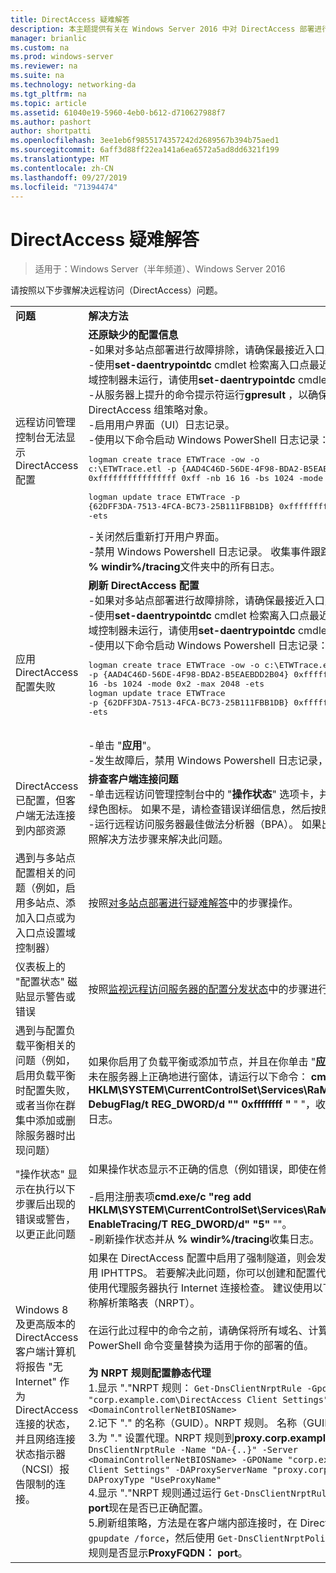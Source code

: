 ```yaml
---
title: DirectAccess 疑难解答
description: 本主题提供有关在 Windows Server 2016 中对 DirectAccess 部署进行故障排除的信息。
manager: brianlic
ms.custom: na
ms.prod: windows-server
ms.reviewer: na
ms.suite: na
ms.technology: networking-da
ms.tgt_pltfrm: na
ms.topic: article
ms.assetid: 61040e19-5960-4eb0-b612-d710627988f7
ms.author: pashort
author: shortpatti
ms.openlocfilehash: 3ee1eb6f9855174357242d2689567b394b75aed1
ms.sourcegitcommit: 6aff3d88ff22ea141a6ea6572a5ad8dd6321f199
ms.translationtype: MT
ms.contentlocale: zh-CN
ms.lasthandoff: 09/27/2019
ms.locfileid: "71394474"
---
```

# <a name="troubleshooting-directaccess"></a>DirectAccess 疑难解答

>适用于：Windows Server（半年频道）、Windows Server 2016

请按照以下步骤解决远程访问（DirectAccess）问题。  
  
|||  
|-|-|  
|**问题**|**解决方法**|  
|远程访问管理控制台无法显示 DirectAccess 配置|**还原缺少的配置信息**<br />-如果对多站点部署进行故障排除，请确保最接近入口点的域控制器可用。<br />-使用**set-daentrypointdc** cmdlet 检索离入口点最近的域控制器的名称。 如果域控制器未运行，请使用**set-daentrypointdc** cmdlet 指向另一域控制器。<br />-从服务器上提升的命令提示符运行**gpresult** ，以确保服务器正在获取 DirectAccess 组策略对象。<br />-启用用户界面（UI）日志记录。<br />-使用以下命令启动 Windows PowerShell 日志记录：<pre>logman create trace ETWTrace -ow -o c:\ETWTrace.etl -p {AAD4C46D-56DE-4F98-BDA2-B5EAEBDD2B04} 0xffffffffffffffff 0xff -nb 16 16 -bs 1024 -mode 0x2 -max 2048 -ets <br />logman update trace ETWTrace -p {62DFF3DA-7513-4FCA-BC73-25B111FBB1DB} 0xffffffffffffffff 0xff -ets</pre><repro>-关闭然后重新打开用户界面。<br />-禁用 Windows Powershell 日志记录。 收集事件跟踪日志文件。 同时，收集 **% windir%/tracing**文件夹中的所有日志。|  
|应用 DirectAccess 配置失败|**刷新 DirectAccess 配置**<br />-如果对多站点部署进行故障排除，请确保最接近入口点的域控制器可用。<br />-使用**set-daentrypointdc** cmdlet 检索离入口点最近的域控制器的名称。 如果域控制器未运行，请使用**set-daentrypointdc** cmdlet 指向另一域控制器。<br />-使用以下命令启动 Windows Powershell 日志记录：<br /><pre>logman create trace ETWTrace -ow -o c:\ETWTrace.etl -p {AAD4C46D-56DE-4F98-BDA2-B5EAEBDD2B04} 0xffffffffffffffff 0xff -nb 16 16 -bs 1024 -mode 0x2 -max 2048 -ets<br />logman update trace ETWTrace -p {62DFF3DA-7513-4FCA-BC73-25B111FBB1DB} 0xffffffffffffffff 0xff -ets</pre>    <repro><br />-单击 "**应用**"。<br />-发生故障后，禁用 Windows Powershell 日志记录，并收集事件跟踪日志。|  
|DirectAccess 已配置，但客户端无法连接到内部资源|**排查客户端连接问题**<br />-单击远程访问管理控制台中的 "**操作状态**" 选项卡，并确保所有组件都显示一个绿色图标。 如果不是，请检查错误详细信息，然后按照解决方法步骤操作。<br />-运行远程访问服务器最佳做法分析器（BPA）。 如果出现任何警告或错误，请按照解决方法步骤来解决此问题。|  
|遇到与多站点配置相关的问题（例如，启用多站点、添加入口点或为入口点设置域控制器）|按照[对多站点部署进行疑难解答](https://technet.microsoft.com/library/jj554657(v=ws.11).aspx)中的步骤操作。|  
|仪表板上的 "配置状态" 磁贴显示警告或错误|按照[监视远程访问服务器的配置分发状态](https://technet.microsoft.com/library/jj574221(v=ws.11).aspx)中的步骤进行操作。|  
|遇到与配置负载平衡相关的问题（例如，启用负载平衡时配置失败，或者当你在群集中添加或删除服务器时出现问题）|如果你启用了负载平衡或添加节点，并且在你单击 "**应用**" 时刷新了配置，但群集未在服务器上正确地进行窗体，请运行以下命令： **cmd.exe/c "reg add HKLM\SYSTEM\CurrentControlSet\Services\RaMgmtSvc\Parameters/f/v DebugFlag/t REG_DWORD/d "" 0xffffffff "** " "，收集新服务器上的用户界面日志。|  
|"操作状态" 显示在执行以下步骤后出现的错误或警告，以更正此问题|如果操作状态显示不正确的信息（例如错误，即使在修复这些错误之后）：<br /><br />-启用注册表项**cmd.exe/c "reg add HKLM\SYSTEM\CurrentControlSet\Services\RaMgmtSvc\Parameters/f/V EnableTracing/T REG_DWORD/d" "5"** ""。<br />-刷新操作状态并从 **% windir%/tracing**收集日志。|  
|Windows 8 及更高版本的 DirectAccess 客户端计算机将报告 "无 Internet" 作为 DirectAccess 连接的状态，并且网络连接状态指示器（NCSI）报告限制的连接。|如果在 DirectAccess 配置中启用了强制隧道，则会发生这种情况，因此，只使用 IPHTTPS。 若要解决此问题，你可以创建和配置代理服务器。 然后，NCSI 使用代理服务器执行 Internet 连接检查。 建议使用以下过程将静态代理添加到名称解析策略表（NRPT）。<br /><br />在运行此过程中的命令之前，请确保将所有域名、计算机名称和其他 Windows PowerShell 命令变量替换为适用于你的部署的值。<br /><br />**为 NRPT 规则配置静态代理**<br />1.显示 "."NRPT 规则： `Get-DnsClientNrptRule -GpoName "corp.example.com\DirectAccess Client Settings" -Server <DomainControllerNetBIOSName>`<br />2.记下 "." 的名称（GUID）。NRPT 规则。 名称（GUID）应以**DA-{...}** 开头<br />3.为 "." 设置代理。NRPT 规则到**proxy.corp.example.com:8080**： `Set-DnsClientNrptRule -Name "DA-{..}" -Server <DomainControllerNetBIOSName> -GPOName "corp.example.com\DirectAccess Client Settings" -DAProxyServerName "proxy.corp.example.com:8080" -DAProxyType "UseProxyName"`<br />4.显示 "."NRPT 规则通过运行 `Get-DnsClientNrptRule`，并验证**ProxyFQDN： port**现在是否已正确配置。<br />5.刷新组策略，方法是在客户端内部连接时，在 DirectAccess 客户端上运行 `gpupdate /force`，然后使用 `Get-DnsClientNrptPolicy` 显示 NRPT，并验证 "." 规则是否显示**ProxyFQDN： port**。|  
  


